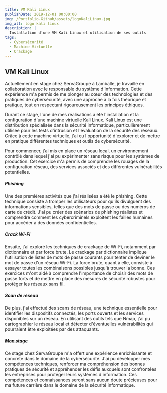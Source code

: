 ```yaml
---
title: VM Kali Linux
publishDate: 2019-12-01 00:00:00
img: /Portfolio-Github/assets/logoKaliLinux.jpg
img_alt: logo kali linux
description: |
  Installation d'une VM Kali Linux et utilisation de ses outils
tags:
  - Cybersécurité
  - Machine Virtuelle
  - Crackage
---
```


## VM Kali Linux

Actuellement en stage chez ServaGroupe à Lamballe, je travaille en collaboration avec le responsable du système d'information. 
Cette expérience m'a permis de me plonger au cœur des technologies et des pratiques de cybersécurité, avec une approche à la fois théorique et pratique, tout en respectant rigoureusement les principes éthiques.

Durant ce stage, l'une de mes réalisations a été l'installation et la configuration d'une machine virtuelle Kali Linux. Kali Linux est une distribution spécialisée dans la sécurité informatique, particulièrement utilisée pour les tests d'intrusion et l'évaluation de la sécurité des réseaux. Grâce à cette machine virtuelle, j'ai eu l'opportunité d'explorer et de mettre en pratique différentes techniques et outils de cybersécurité.

Pour commencer, j'ai mis en place un réseau local, un environnement contrôlé dans lequel j'ai pu expérimenter sans risque pour les systèmes de production. Cet exercice m'a permis de comprendre les rouages de la configuration réseau, des services associés et des différentes vulnérabilités potentielles.

##### Phishing 

Une des premières activités que j'ai réalisées a été le phishing. Cette technique consiste à tromper les utilisateurs pour qu'ils divulguent des informations sensibles, telles que des mots de passe ou des numéros de carte de crédit. J'ai pu créer des scénarios de phishing réalistes et comprendre comment les cybercriminels exploitent les failles humaines pour accéder à des données confidentielles.

##### Crack Wi-Fi

Ensuite, j'ai exploré les techniques de crackage de Wi-Fi, notamment par dictionnaire et par force brute. Le crackage par dictionnaire implique l'utilisation de listes de mots de passe courants pour tenter de deviner le mot de passe d'un réseau Wi-Fi. La force brute, quant à elle, consiste à essayer toutes les combinaisons possibles jusqu'à trouver la bonne. Ces exercices m'ont aidé à comprendre l'importance de choisir des mots de passe forts et de mettre en place des mesures de sécurité robustes pour protéger les réseaux sans fil.

##### Scan de réseau 

De plus, j'ai effectué des scans de réseau, une technique essentielle pour identifier les dispositifs connectés, les ports ouverts et les services disponibles sur un réseau. En utilisant des outils tels que Nmap, j'ai pu cartographier le réseau local et détecter d'éventuelles vulnérabilités qui pourraient être exploitées par des attaquants.

##### <u>Mon stage</u>
Ce stage chez ServaGroupe m'a offert une expérience enrichissante et concrète dans le domaine de la cybersécurité. J'ai pu développer mes compétences techniques, renforcer ma compréhension des bonnes pratiques de sécurité et appréhender les défis auxquels sont confrontées les entreprises pour protéger leurs systèmes d'information. Ces compétences et connaissances seront sans aucun doute précieuses pour ma future carrière dans le domaine de la sécurité informatique.